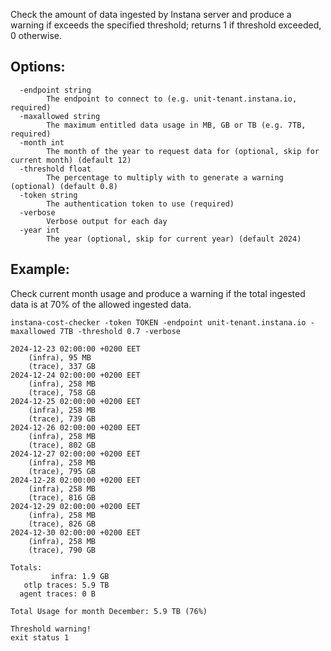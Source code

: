 Check the amount of data ingested by Instana server and produce a warning if exceeds the specified threshold; returns 1 if threshold exceeded, 0 otherwise.

 
## Options:

	  -endpoint string
	    	The endpoint to connect to (e.g. unit-tenant.instana.io, required)
	  -maxallowed string
	    	The maximum entitled data usage in MB, GB or TB (e.g. 7TB, required)
	  -month int
	    	The month of the year to request data for (optional, skip for current month) (default 12)
	  -threshold float
	    	The percentage to multiply with to generate a warning (optional) (default 0.8)
	  -token string
	    	The authentication token to use (required)
	  -verbose
	    	Verbose output for each day
	  -year int
	    	The year (optional, skip for current year) (default 2024)


## Example: 
Check current month usage and produce a warning if the total ingested data is at 70% of the allowed ingested data. 

	instana-cost-checker -token TOKEN -endpoint unit-tenant.instana.io -maxallowed 7TB -threshold 0.7 -verbose
		
	2024-12-23 02:00:00 +0200 EET
		(infra), 95 MB
		(trace), 337 GB
	2024-12-24 02:00:00 +0200 EET
		(infra), 258 MB
		(trace), 758 GB
	2024-12-25 02:00:00 +0200 EET
		(infra), 258 MB
		(trace), 739 GB
	2024-12-26 02:00:00 +0200 EET
		(infra), 258 MB
		(trace), 802 GB
	2024-12-27 02:00:00 +0200 EET
		(infra), 258 MB
		(trace), 795 GB
	2024-12-28 02:00:00 +0200 EET
		(infra), 258 MB
		(trace), 816 GB
	2024-12-29 02:00:00 +0200 EET
		(infra), 258 MB
		(trace), 826 GB
	2024-12-30 02:00:00 +0200 EET
		(infra), 258 MB
		(trace), 790 GB
	
	Totals:
	         infra: 1.9 GB
	   otlp traces: 5.9 TB
	  agent traces: 0 B
	
	Total Usage for month December: 5.9 TB (76%)
	
	Threshold warning!
	exit status 1
